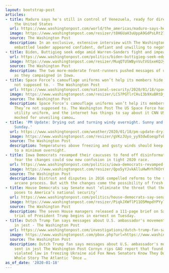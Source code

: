 ```yaml
---
layout: bootstrap-post
articles:
- title: Maduro says he's still in control of Venezuela, ready for direct talks with
    the United States
  url: https://www.washingtonpost.com/world/the_americas/maduro-says-hes-still-in-control-of-venezuela-ready-for-direct-talks-with-the-united-states/2020/01/18/7f609a6e-38a7-11ea-a1ff-c48c1d59a4a1_story.html
  image: https://www.washingtonpost.com/resizer/t8H6UaH3uUppA9GdPsLRt2719qQ=/1440x0/smart/arc-anglerfish-washpost-prod-washpost.s3.amazonaws.com/public/7B6M7YR2F4I6VPZQVUYT4TWHKQ.jpg
  source: The Washington Post
  description: In an exclusive, extensive interview with The Washington Post, the
    embattled leader appeared confident, defiant and unwilling to negotiate his exit.
- title: Biden, Buttigieg seek edge amid Warren-Sanders fight and impeachment complications
  url: https://www.washingtonpost.com/politics/biden-buttigieg-seek-edge-amid-warren-sanders-fight-and-impeachment-complications/2020/01/18/635ee508-3a25-11ea-bf30-ad313e4ec754_story.html
  image: https://www.washingtonpost.com/resizer/MuqQTUSWBynVutVGSxeKQJyMDdU=/1440x0/smart/arc-anglerfish-washpost-prod-washpost.s3.amazonaws.com/public/DWUAVZR2DEI6VIP7YSGB2WNEUE.jpg
  source: The Washington Post
  description: The two more-moderate front-runners pushed messages of unity and electability
    as they campaigned in Iowa.
- title: Space Force’s camouflage uniforms won’t help its members hide in orbit. They’re
    not supposed to. - The Washington Post
  url: https://www.washingtonpost.com/national-security/2020/01/18/space-forces-new-camouflage-uniforms-wont-help-you-hide-orbit-theyre-not-supposed/
  image: https://www.washingtonpost.com/resizer/LCS7PGTlrCHu13b9XuBRtDjfDMY=/1440x0/smart/arc-anglerfish-washpost-prod-washpost.s3.amazonaws.com/public/BRWEDRRZZAI6VIP7YSGB2WNEUE.jpg
  source: The Washington Post
  description: Space Force’s camouflage uniforms won’t help its members hide in orbit.
    They’re not supposed to. The Washington Post The US Space Force has revealed its
    utility uniform, and the internet has things to say about it CNN US Space Force
    mocked for unveiling camou…
- title: 'PM Update: Drying out and turning windy overnight. Sunny and blustery on
    Sunday.'
  url: https://www.washingtonpost.com/weather/2020/01/18/pm-update-drying-out-turning-windy-overnight-sunny-blustery-sunday/
  image: https://www.washingtonpost.com/resizer/gVKzJUyo_yy93dwEoeqpTvbdGLM=/1484x0/arc-anglerfish-washpost-prod-washpost.s3.amazonaws.com/public/TGUWJSROERG7BL32EZHE2JKCEQ.jpg
  source: The Washington Post
  description: Temperatures above freezing and gusty winds should keep icy patches
    to a minimum overnight.
- title: Iowa Democrats revamped their caucuses to fend off disinformation. Now some
    fear the changes could sow new confusion in tight 2020 race.
  url: https://www.washingtonpost.com/politics/iowa-democrats-revamped-their-caucuses-to-fend-off-disinformation-now-some-fear-the-changes-could-sow-new-confusion-in-tight-2020-race/2020/01/18/a039e7c0-33ea-11ea-9313-6cba89b1b9fb_story.html
  image: https://www.washingtonpost.com/resizer/Qpo5yYJvkAlluHwMrhTKOrGINnQ=/1440x0/smart/arc-anglerfish-washpost-prod-washpost.s3.amazonaws.com/public/ZO25TRRT5MI6VEYTNS5ITMNZ7M.jpg
  source: The Washington Post
  description: Distrust and disputes in 2016 compelled reforms to the state’s famously
    arcane process. But with the changes come the possibility of fresh complications.
- title: House Democrats say Senate must ‘eliminate the threat that the President
    poses to America’s national security’
  url: https://www.washingtonpost.com/politics/house-democrats-say-senate-must-eliminate-the-threat-that-the-president-poses-to-americas-national-security/2020/01/18/c845ec04-3a03-11ea-bb7b-265f4554af6d_story.html
  image: https://www.washingtonpost.com/resizer/PiqkJXWflP11O5MmpdYPYylb-G0=/1440x0/smart/arc-anglerfish-washpost-prod-washpost.s3.amazonaws.com/public/FBTBDKB2IEI6VO33EZPUKVFPNU.jpg
  source: The Washington Post
  description: The seven House managers released a 111-page brief on Saturday as the
    trial of President Trump begins in earnest on Tuesday.
- title: Dutch Trump fan says messages about U.S. ambassador's movements were sent
    in jest - The Washington Post
  url: https://www.washingtonpost.com/investigations/dutch-trump-fan-says-messages-about-us-ambassadors-movements-were-sent-in-jest/2020/01/18/31eff67e-3a20-11ea-a01d-b7cc8ec1a85d_story.html
  image: https://www.washingtonpost.com/pbox.php?url=https://www.washingtonpost.com/pb/resources/img/twp-social-share.png&w=1484&op=resize&opt=1&filter=antialias&t=20170517
  source: The Washington Post
  description: Dutch Trump fan says messages about U.S. ambassador's movements were
    sent in jest The Washington Post Cornyn rips GAO report that found White House
    violated law in freezing Ukraine aid Fox News Senators Know They Don’t Know the
    Whole Story The Atlantic ‘Once …
as_of_date: '2020-01-18'
---
```


